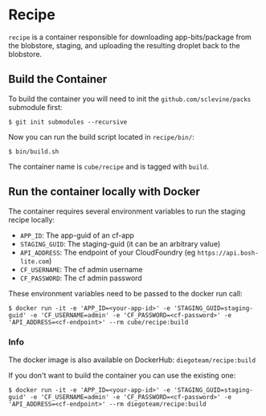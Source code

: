 # Recipe

`recipe` is a container responsible for downloading app-bits/package from the blobstore, staging, and uploading the resulting droplet back to the blobstore. 

## Build the Container

To build the container you will need to init the `github.com/sclevine/packs` submodule first:

`$ git init submodules --recursive`

Now you can run the build script located in `recipe/bin/`:

`$ bin/build.sh`

The container name is `cube/recipe` and is tagged with `build`.

## Run the container locally with Docker

The container requires several environment variables to run the staging recipe locally:

- `APP_ID`: The app-guid of an cf-app
- `STAGING_GUID`: The staging-guid (it can be an arbitrary value)
- `API_ADDRESS`: The endpoint of your CloudFoundry (eg `https://api.bosh-lite.com`)
- `CF_USERNAME`: The cf admin username
- `CF_PASSWORD`: The cf admin password

These environment variables need to be passed to the docker run call:

`$ docker run -it -e 'APP_ID=<your-app-id>' -e 'STAGING_GUID=staging-guid' -e 'CF_USERNAME=admin' -e 'CF_PASSWORD=<cf-password>' -e 'API_ADDRESS=<cf-endpoint>' --rm cube/recipe:build`

### Info

The docker image is also available on DockerHub: `diegoteam/recipe:build`

If you don't want to build the container you can use the existing one:

`$ docker run -it -e 'APP_ID=<your-app-id>' -e 'STAGING_GUID=staging-guid' -e 'CF_USERNAME=admin' -e 'CF_PASSWORD=<cf-password>' -e 'API_ADDRESS=<cf-endpoint>' --rm diegoteam/recipe:build`

